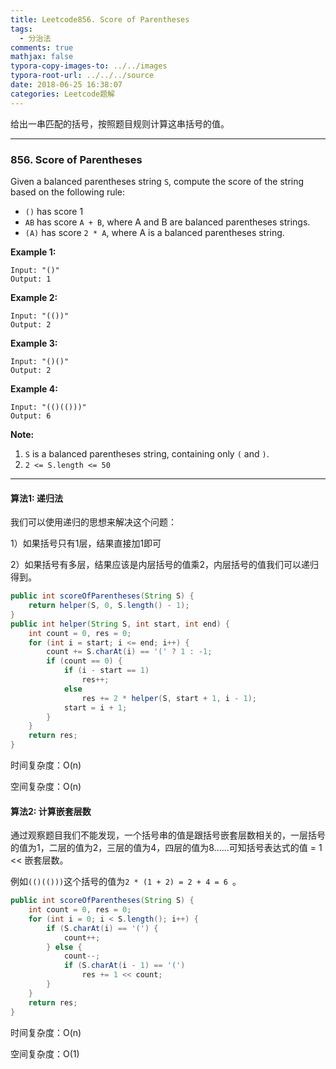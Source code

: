 ```yaml
---
title: Leetcode856. Score of Parentheses
tags:
  - 分治法
comments: true
mathjax: false
typora-copy-images-to: ../../images
typora-root-url: ../../../source
date: 2018-06-25 16:38:07
categories: Leetcode题解
---
```


给出一串匹配的括号，按照题目规则计算这串括号的值。

<!-- more -->

---

### 856. Score of Parentheses

Given a balanced parentheses string `S`, compute the score of the string based on the following rule:

- `()` has score 1
- `AB` has score `A + B`, where A and B are balanced parentheses strings.
- `(A)` has score `2 * A`, where A is a balanced parentheses string.

 

**Example 1:**

```
Input: "()"
Output: 1
```

**Example 2:**

```
Input: "(())"
Output: 2
```

**Example 3:**

```
Input: "()()"
Output: 2
```

**Example 4:**

```
Input: "(()(()))"
Output: 6
```

 

**Note:**

1. `S` is a balanced parentheses string, containing only `(` and `)`.
2. `2 <= S.length <= 50`

---

#### 算法1: 递归法

我们可以使用递归的思想来解决这个问题：

1）如果括号只有1层，结果直接加1即可

2）如果括号有多层，结果应该是内层括号的值乘2，内层括号的值我们可以递归得到。

```java
public int scoreOfParentheses(String S) {
    return helper(S, 0, S.length() - 1);
}
public int helper(String S, int start, int end) {
    int count = 0, res = 0;
    for (int i = start; i <= end; i++) {
        count += S.charAt(i) == '(' ? 1 : -1;
        if (count == 0) {
            if (i - start == 1) 
                res++;
            else 
                res += 2 * helper(S, start + 1, i - 1);
            start = i + 1;
        }
    }
    return res;
}
```

时间复杂度：O(n)

空间复杂度：O(n)

#### 算法2: 计算嵌套层数

通过观察题目我们不能发现，一个括号串的值是跟括号嵌套层数相关的，一层括号的值为1，二层的值为2，三层的值为4，四层的值为8......可知括号表达式的值 = 1 << 嵌套层数。

例如`(()(()))`这个括号的值为`2 * (1 + 2) = 2 + 4 = 6 `。

```java
public int scoreOfParentheses(String S) {
    int count = 0, res = 0;
    for (int i = 0; i < S.length(); i++) {
        if (S.charAt(i) == '(') {
            count++;
        } else {
            count--;
            if (S.charAt(i - 1) == '(')
                res += 1 << count;
        }
    }
    return res;
}
```

时间复杂度：O(n)

空间复杂度：O(1)